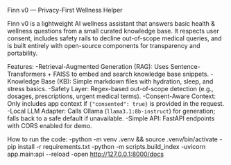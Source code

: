 Finn v0 — Privacy-First Wellness Helper

Finn v0 is a lightweight AI wellness assistant that answers basic health & wellness questions from a small curated knowledge base. It respects user consent, includes safety rails to decline out-of-scope medical queries, and is built entirely with open-source components for transparency and portability.



Features:
    -Retrieval-Augmented Generation (RAG): Uses Sentence-Transformers + FAISS to embed and search knowledge base snippets.
    -Knowledge Base (KB): Simple markdown files with hydration, sleep, and stress basics.
    -Safety Layer: Regex-based out-of-scope detection (e.g., dosages, prescriptions, urgent medical terms).
    -Consent-Aware Context: Only includes app context if `{"consented": true}` is provided in the request.
    -Local LLM Adapter: Calls Ollama (`llama3.1:8b-instruct`) for generation; falls back to a safe default if unavailable.
    -Simple API: FastAPI endpoints with CORS enabled for demo.

How to run the code: 
    -python -m venv .venv && source .venv/bin/activate
    -pip install -r requirements.txt
    -python -m scripts.build_index
    -uvicorn app.main:api --reload
    -open http://127.0.0.1:8000/docs
